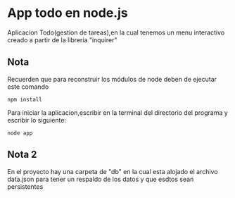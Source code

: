 # App todo en node.js
Aplicacion Todo(gestion de tareas),en la cual tenemos un menu interactivo creado a partir de la libreria "inquirer"

## Nota
Recuerden que para reconstruir los módulos de node deben de ejecutar este comando

```
npm install
```

Para iniciar la aplicacion,escribir en la terminal del directorio del programa y escribir lo siguiente:

```
node app  
```
## Nota 2

En el proyecto hay una carpeta de "db" en la cual esta alojado el archivo data.json para tener un respaldo de los datos y que esdtos sean persistentes

